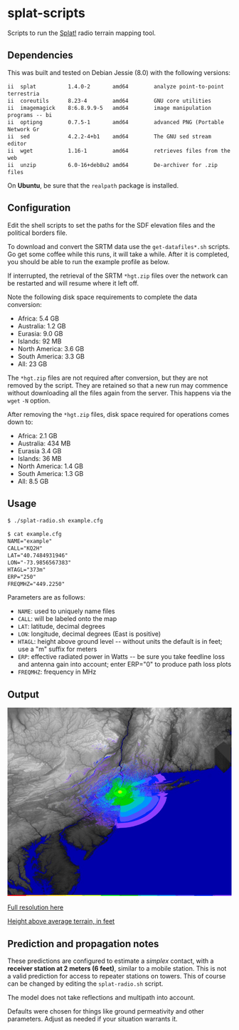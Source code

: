 # splat-scripts

Scripts to run the [Splat!](http://www.qsl.net/kd2bd/splat.html) radio terrain
mapping tool.

## Dependencies

This was built and tested on Debian Jessie (8.0) with the following versions:

```
ii  splat          1.4.0-2       amd64        analyze point-to-point terrestria
ii  coreutils      8.23-4        amd64        GNU core utilities
ii  imagemagick    8:6.8.9.9-5   amd64        image manipulation programs -- bi
ii  optipng        0.7.5-1       amd64        advanced PNG (Portable Network Gr
ii  sed            4.2.2-4+b1    amd64        The GNU sed stream editor
ii  wget           1.16-1        amd64        retrieves files from the web
ii  unzip          6.0-16+deb8u2 amd64        De-archiver for .zip files
```

On **Ubuntu**, be sure that the `realpath` package is installed.

## Configuration

Edit the shell scripts to set the paths for the SDF elevation files and the
political borders file.

To download and convert the SRTM data use the `get-datafiles*.sh` scripts. Go
get some coffee while this runs, it will take a while. After it is completed,
you should be able to run the example profile as below.

If interrupted, the retrieval of the SRTM `*hgt.zip` files over the network can
be restarted and will resume where it left off.

Note the following disk space requirements to complete the data conversion:

* Africa: 5.4 GB
* Australia: 1.2 GB
* Eurasia: 9.0 GB
* Islands: 92 MB
* North America: 3.6 GB
* South America: 3.3 GB
* All: 23 GB

The `*hgt.zip` files are not required after conversion, but they are not
removed by the script.  They are retained so that a new run may commence
without downloading all the files again from the server.  This happens via the
`wget` `-N` option.

After removing the `*hgt.zip` files, disk space required for operations comes
down to:

* Africa: 2.1 GB
* Australia: 434 MB
* Eurasia 3.4 GB
* Islands: 36 MB
* North America: 1.4 GB
* South America: 1.3 GB
* All: 8.5 GB

## Usage

```
$ ./splat-radio.sh example.cfg
```

```
$ cat example.cfg
NAME="example"
CALL="KQ2H"
LAT="40.7484931946"
LON="-73.9856567383"
HTAGL="373m"
ERP="250"
FREQMHZ="449.2250"
```

Parameters are as follows:

* `NAME`: used to uniquely name files
* `CALL`: will be labeled onto the map
* `LAT`: latitude, decimal degrees
* `LON`: longitude, decimal degrees (East is positive)
* `HTAGL`: height above ground level -- without units the default is in feet;
  use a "m" suffix for meters
* `ERP`: effective radiated power in Watts -- be sure you take feedline loss
  and antenna gain into account; enter ERP="0" to produce path loss plots
* `FREQMHZ`: frequency in MHz

## Output

![output map thumbnail](example-map-thumb.jpg)

[Full resolution here](example-map.png)

[Height above average terrain, in feet](example-haat.txt)

## Prediction and propagation notes

These predictions are configured to estimate a *simplex* contact, with a
**receiver station at 2 meters (6 feet)**, similar to a mobile station.  This
is not a valid prediction for access to repeater stations on towers.  This of
course can be changed by editing the `splat-radio.sh` script.

The model does not take reflections and multipath into account.

Defaults were chosen for things like ground permeativity and other parameters.
Adjust as needed if your situation warrants it.

